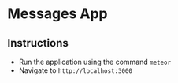 # Messages App

## Instructions

- Run the application using the command `meteor`
- Navigate to `http://localhost:3000`
